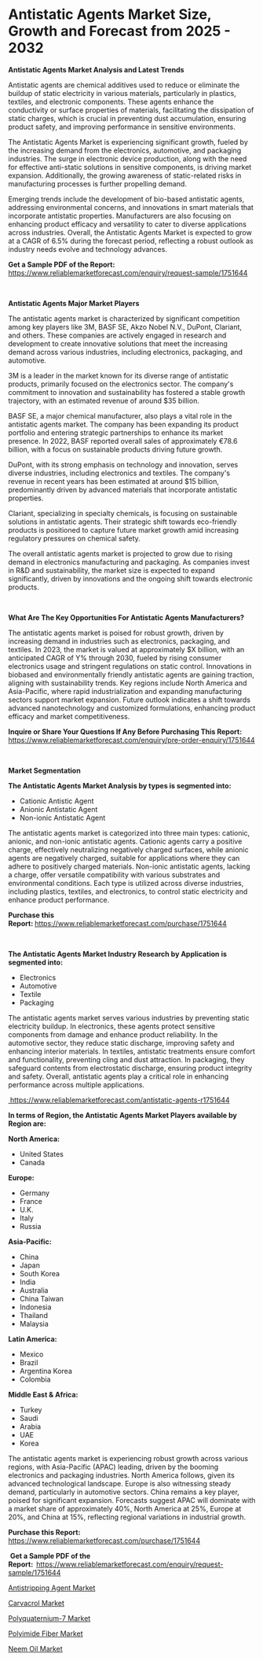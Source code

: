 <p><h1>Antistatic Agents Market Size, Growth and Forecast from 2025 - 2032</h1></p><p><strong>Antistatic Agents Market Analysis and Latest Trends</strong></p>
<p><p>Antistatic agents are chemical additives used to reduce or eliminate the buildup of static electricity in various materials, particularly in plastics, textiles, and electronic components. These agents enhance the conductivity or surface properties of materials, facilitating the dissipation of static charges, which is crucial in preventing dust accumulation, ensuring product safety, and improving performance in sensitive environments.</p><p>The Antistatic Agents Market is experiencing significant growth, fueled by the increasing demand from the electronics, automotive, and packaging industries. The surge in electronic device production, along with the need for effective anti-static solutions in sensitive components, is driving market expansion. Additionally, the growing awareness of static-related risks in manufacturing processes is further propelling demand.</p><p>Emerging trends include the development of bio-based antistatic agents, addressing environmental concerns, and innovations in smart materials that incorporate antistatic properties. Manufacturers are also focusing on enhancing product efficacy and versatility to cater to diverse applications across industries. Overall, the Antistatic Agents Market is expected to grow at a CAGR of 6.5% during the forecast period, reflecting a robust outlook as industry needs evolve and technology advances.</p></p>
<p><strong>Get a Sample PDF of the Report:&nbsp;</strong> <a href="https://www.reliablemarketforecast.com/enquiry/request-sample/1751644?utm_campaign=2015&utm_medium=2&utm_source=Github&utm_content=ia&utm_term=30012025&utm_id=antistatic-agents">https://www.reliablemarketforecast.com/enquiry/request-sample/1751644</a></p>
<p>&nbsp;</p>
<p><strong>Antistatic Agents Major Market Players</strong></p>
<p><p>The antistatic agents market is characterized by significant competition among key players like 3M, BASF SE, Akzo Nobel N.V., DuPont, Clariant, and others. These companies are actively engaged in research and development to create innovative solutions that meet the increasing demand across various industries, including electronics, packaging, and automotive.</p><p>3M is a leader in the market known for its diverse range of antistatic products, primarily focused on the electronics sector. The company's commitment to innovation and sustainability has fostered a stable growth trajectory, with an estimated revenue of around $35 billion.</p><p>BASF SE, a major chemical manufacturer, also plays a vital role in the antistatic agents market. The company has been expanding its product portfolio and entering strategic partnerships to enhance its market presence. In 2022, BASF reported overall sales of approximately €78.6 billion, with a focus on sustainable products driving future growth.</p><p>DuPont, with its strong emphasis on technology and innovation, serves diverse industries, including electronics and textiles. The company's revenue in recent years has been estimated at around $15 billion, predominantly driven by advanced materials that incorporate antistatic properties.</p><p>Clariant, specializing in specialty chemicals, is focusing on sustainable solutions in antistatic agents. Their strategic shift towards eco-friendly products is positioned to capture future market growth amid increasing regulatory pressures on chemical safety.</p><p>The overall antistatic agents market is projected to grow due to rising demand in electronics manufacturing and packaging. As companies invest in R&D and sustainability, the market size is expected to expand significantly, driven by innovations and the ongoing shift towards electronic products.</p></p>
<p>&nbsp;</p>
<p><strong>What Are The Key Opportunities For Antistatic Agents Manufacturers?</strong></p>
<p><p>The antistatic agents market is poised for robust growth, driven by increasing demand in industries such as electronics, packaging, and textiles. In 2023, the market is valued at approximately $X billion, with an anticipated CAGR of Y% through 2030, fueled by rising consumer electronics usage and stringent regulations on static control. Innovations in biobased and environmentally friendly antistatic agents are gaining traction, aligning with sustainability trends. Key regions include North America and Asia-Pacific, where rapid industrialization and expanding manufacturing sectors support market expansion. Future outlook indicates a shift towards advanced nanotechnology and customized formulations, enhancing product efficacy and market competitiveness.</p></p>
<p><strong>Inquire or Share Your Questions If Any Before Purchasing This Report:</strong> <a href="https://www.reliablemarketforecast.com/enquiry/pre-order-enquiry/1751644?utm_campaign=2015&utm_medium=2&utm_source=Github&utm_content=ia&utm_term=30012025&utm_id=antistatic-agents">https://www.reliablemarketforecast.com/enquiry/pre-order-enquiry/1751644</a></p>
<p>&nbsp;</p>
<p><strong>Market Segmentation</strong></p>
<p><strong>The Antistatic Agents Market Analysis by types is segmented into:</strong></p>
<p><ul><li>Cationic Antistic Agent</li><li>Anionic Antistatic Agent</li><li>Non-ionic Antistatic Agent</li></ul></p>
<p><p>The antistatic agents market is categorized into three main types: cationic, anionic, and non-ionic antistatic agents. Cationic agents carry a positive charge, effectively neutralizing negatively charged surfaces, while anionic agents are negatively charged, suitable for applications where they can adhere to positively charged materials. Non-ionic antistatic agents, lacking a charge, offer versatile compatibility with various substrates and environmental conditions. Each type is utilized across diverse industries, including plastics, textiles, and electronics, to control static electricity and enhance product performance.</p></p>
<p><strong>Purchase this Report:&nbsp;</strong><a href="https://www.reliablemarketforecast.com/purchase/1751644?utm_campaign=2015&utm_medium=2&utm_source=Github&utm_content=ia&utm_term=30012025&utm_id=antistatic-agents">https://www.reliablemarketforecast.com/purchase/1751644</a></p>
<p>&nbsp;</p>
<p><strong>The Antistatic Agents Market Industry Research by Application is segmented into:</strong></p>
<p><ul><li>Electronics</li><li>Automotive</li><li>Textile</li><li>Packaging</li></ul></p>
<p><p>The antistatic agents market serves various industries by preventing static electricity buildup. In electronics, these agents protect sensitive components from damage and enhance product reliability. In the automotive sector, they reduce static discharge, improving safety and enhancing interior materials. In textiles, antistatic treatments ensure comfort and functionality, preventing cling and dust attraction. In packaging, they safeguard contents from electrostatic discharge, ensuring product integrity and safety. Overall, antistatic agents play a critical role in enhancing performance across multiple applications.</p></p>
<p><a href="https://www.reliablemarketforecast.com/antistatic-agents-r1751644?utm_campaign=2015&utm_medium=2&utm_source=Github&utm_content=ia&utm_term=30012025&utm_id=antistatic-agents">&nbsp;https://www.reliablemarketforecast.com/antistatic-agents-r1751644</a></p>
<p><strong>In terms of Region, the Antistatic Agents Market Players available by Region are:</strong></p>
<p>
    <p> <strong> North America: </strong>
        <ul>
            <li>United States</li>
            <li>Canada</li>
        </ul>
        </p> 
    <p> <strong> Europe: </strong>
        <ul>
            <li>Germany</li>
            <li>France</li>
            <li>U.K.</li>
            <li>Italy</li>
            <li>Russia</li>
        </ul>
        </p> 
    <p> <strong> Asia-Pacific: </strong>
        <ul>
            <li>China</li>
            <li>Japan</li>
            <li>South Korea</li>
            <li>India</li>
            <li>Australia</li>
            <li>China Taiwan</li>
            <li>Indonesia</li>
            <li>Thailand</li>
            <li>Malaysia</li>
        </ul>
        </p> 
    <p> <strong> Latin America: </strong>
        <ul>
            <li>Mexico</li>
            <li>Brazil</li>
            <li>Argentina Korea</li>
            <li>Colombia</li>
        </ul>
        </p> 
    <p> <strong> Middle East & Africa: </strong>
        <ul>
            <li>Turkey</li>
            <li>Saudi</li>
            <li>Arabia</li>
            <li>UAE</li>
            <li>Korea</li>
        </ul>
    </p>
    </p>
<p><p>The antistatic agents market is experiencing robust growth across various regions, with Asia-Pacific (APAC) leading, driven by the booming electronics and packaging industries. North America follows, given its advanced technological landscape. Europe is also witnessing steady demand, particularly in automotive sectors. China remains a key player, poised for significant expansion. Forecasts suggest APAC will dominate with a market share of approximately 40%, North America at 25%, Europe at 20%, and China at 15%, reflecting regional variations in industrial growth.</p></p>
<p><strong>Purchase this Report: </strong><a href="https://www.reliablemarketforecast.com/purchase/1751644?utm_campaign=2015&utm_medium=2&utm_source=Github&utm_content=ia&utm_term=30012025&utm_id=antistatic-agents">https://www.reliablemarketforecast.com/purchase/1751644</a></p>
<p>&nbsp;<strong>Get a Sample PDF of the Report:&nbsp;&nbsp;</strong><a href="https://www.reliablemarketforecast.com/enquiry/request-sample/1751644?utm_campaign=2015&utm_medium=2&utm_source=Github&utm_content=ia&utm_term=30012025&utm_id=antistatic-agents">https://www.reliablemarketforecast.com/enquiry/request-sample/1751644</a></p>
<p><strong></strong></p>
<p><p><a href="https://www.linkedin.com/pulse/antistripping-agent-market-growth-outlook-comprehensive-o35ge?utm_campaign=2015&utm_medium=2&utm_source=Github&utm_content=ia&utm_term=30012025&utm_id=antistatic-agents">Antistripping Agent Market</a></p><p><a href="https://github.com/ahamdyzabira4/Market-Research-Report-List-1/blob/main/carvacrol-market.md?utm_campaign=2015&utm_medium=2&utm_source=Github&utm_content=ia&utm_term=30012025&utm_id=antistatic-agents">Carvacrol Market</a></p><p><a href="https://www.linkedin.com/pulse/forecasting-growth-polyquaternium-7-market-2025-2032-revenue-qid6c?utm_campaign=2015&utm_medium=2&utm_source=Github&utm_content=ia&utm_term=30012025&utm_id=antistatic-agents">Polyquaternium-7 Market</a></p><p><a href="https://www.linkedin.com/pulse/rising-polyimide-fiber-market-key-drivers-53-cagr-growth-from-q3fae?utm_campaign=2015&utm_medium=2&utm_source=Github&utm_content=ia&utm_term=30012025&utm_id=antistatic-agents">Polyimide Fiber Market</a></p><p><a href="https://github.com/crosejeanetta00360/Market-Research-Report-List-1/blob/main/neem-oil-market.md?utm_campaign=2015&utm_medium=2&utm_source=Github&utm_content=ia&utm_term=30012025&utm_id=antistatic-agents">Neem Oil Market</a></p></p>